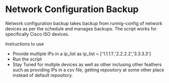 # Network Configuration Backup
Network configuration backup takes backup from runnig-config of network devices as per the schedule and manages backups. The script works for specifically Cisco ISO devices.

Instructions to use
  * Provide multiple IPs in a ip_list as ip_list =  ['1.1.1.1','2.2.2.2','3.3.3.3']
  * Run the script
  * Stay Tuned for multple devices as well as other inclusing other feathers such as providing IPs in a csv file, getting repository at some other place instead of default repository.
  
